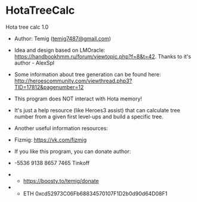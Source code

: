 # HotaTreeCalc
Hota tree calc 1.0
- Author: Temig (temig7487@gmail.com)
- Idea and design based on LMOracle: https://handbookhmm.ru/forum/viewtopic.php?f=8&t=42. Thanks to it's author - AlexSpl
- Some information about tree generation can be found here: http://heroescommunity.com/viewthread.php3?TID=17812&pagenumber=12
- This program does NOT interact with Hota memory!
- It's just a help resource (like Heroes3 assist) that can calculate tree number from a given first level-ups and build a specific tree.

- Another useful information resources:
- Fizmig: https://vk.com/fizmig

- If you like this program, you can donate author:
- -5536 9138 8657 7465 Tinkoff
- - https://boosty.to/temig/donate
- - ETH 0xcd52973C06Fb68834570107F1D2b0d90d64D08F1
